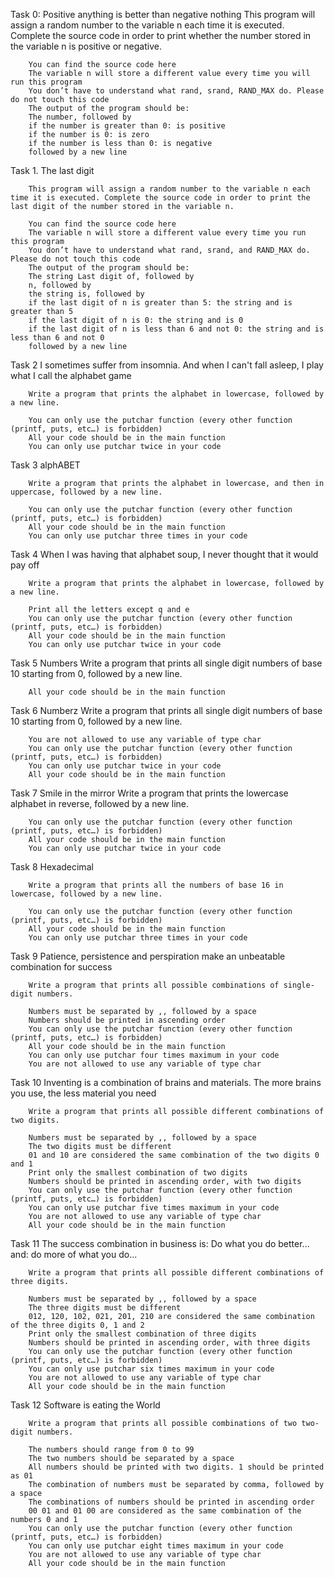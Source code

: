 Task 0:	Positive anything is better than negative nothing
		This program will assign a random number to the variable n each time it is executed. Complete 	the 
		source code in order to print whether the number stored in the variable n is positive or negative.
		
		You can find the source code here
		The variable n will store a different value every time you will run this program
		You don’t have to understand what rand, srand, RAND_MAX do. Please do not touch this code
		The output of the program should be:
		The number, followed by
		if the number is greater than 0: is positive
		if the number is 0: is zero
		if the number is less than 0: is negative
		followed by a new line
		
		
Task 1. The last digit

		This program will assign a random number to the variable n each time it is executed. Complete the source code in order to print the last digit of the number stored in the variable n.
		
		You can find the source code here
		The variable n will store a different value every time you run this program
		You don’t have to understand what rand, srand, and RAND_MAX do. Please do not touch this code
		The output of the program should be:
		The string Last digit of, followed by
		n, followed by
		the string is, followed by
		if the last digit of n is greater than 5: the string and is greater than 5
		if the last digit of n is 0: the string and is 0
		if the last digit of n is less than 6 and not 0: the string and is less than 6 and not 0
		followed by a new line
		
Task 2	I sometimes suffer from insomnia. And when I can't fall asleep, I play what I call the alphabet game

		Write a program that prints the alphabet in lowercase, followed by a new line.
		
		You can only use the putchar function (every other function (printf, puts, etc…) is forbidden)
		All your code should be in the main function
		You can only use putchar twice in your code
		
Task 3	alphABET

		Write a program that prints the alphabet in lowercase, and then in uppercase, followed by a new line.
		
		You can only use the putchar function (every other function (printf, puts, etc…) is forbidden)
		All your code should be in the main function
		You can only use putchar three times in your code
		
Task 4	When I was having that alphabet soup, I never thought that it would pay off

		Write a program that prints the alphabet in lowercase, followed by a new line.
		
		Print all the letters except q and e
		You can only use the putchar function (every other function (printf, puts, etc…) is forbidden)
		All your code should be in the main function
		You can only use putchar twice in your code
		
Task 5	Numbers
		Write a program that prints all single digit numbers of base 10 starting from 0, followed by a new line.
		
		All your code should be in the main function
		
Task 6	Numberz
		Write a program that prints all single digit numbers of base 10 starting from 0, followed by a new line.
		
		You are not allowed to use any variable of type char
		You can only use the putchar function (every other function (printf, puts, etc…) is forbidden)
		You can only use putchar twice in your code
		All your code should be in the main function
		
Task 7	Smile in the mirror
		Write a program that prints the lowercase alphabet in reverse, followed by a new line.
		
		You can only use the putchar function (every other function (printf, puts, etc…) is forbidden)
		All your code should be in the main function
		You can only use putchar twice in your code
		
Task 8	Hexadecimal

		Write a program that prints all the numbers of base 16 in lowercase, followed by a new line.
		
		You can only use the putchar function (every other function (printf, puts, etc…) is forbidden)
		All your code should be in the main function
		You can only use putchar three times in your code
		
Task 9	Patience, persistence and perspiration make an unbeatable combination for success

		Write a program that prints all possible combinations of single-digit numbers.
		
		Numbers must be separated by ,, followed by a space
		Numbers should be printed in ascending order
		You can only use the putchar function (every other function (printf, puts, etc…) is forbidden)
		All your code should be in the main function
		You can only use putchar four times maximum in your code
		You are not allowed to use any variable of type char
		
Task 10  Inventing is a combination of brains and materials. The more brains you use, the less material you need

		Write a program that prints all possible different combinations of two digits.
		
		Numbers must be separated by ,, followed by a space
		The two digits must be different
		01 and 10 are considered the same combination of the two digits 0 and 1
		Print only the smallest combination of two digits
		Numbers should be printed in ascending order, with two digits
		You can only use the putchar function (every other function (printf, puts, etc…) is forbidden)
		You can only use putchar five times maximum in your code
		You are not allowed to use any variable of type char
		All your code should be in the main function
		
Task 11 The success combination in business is: Do what you do better... and: do more of what you do...

		Write a program that prints all possible different combinations of three digits.
		
		Numbers must be separated by ,, followed by a space
		The three digits must be different
		012, 120, 102, 021, 201, 210 are considered the same combination of the three digits 0, 1 and 2
		Print only the smallest combination of three digits
		Numbers should be printed in ascending order, with three digits
		You can only use the putchar function (every other function (printf, puts, etc…) is forbidden)
		You can only use putchar six times maximum in your code
		You are not allowed to use any variable of type char
		All your code should be in the main function
		
Task 12 Software is eating the World

		Write a program that prints all possible combinations of two two-digit numbers.
		
		The numbers should range from 0 to 99
		The two numbers should be separated by a space
		All numbers should be printed with two digits. 1 should be printed as 01
		The combination of numbers must be separated by comma, followed by a space
		The combinations of numbers should be printed in ascending order
		00 01 and 01 00 are considered as the same combination of the numbers 0 and 1
		You can only use the putchar function (every other function (printf, puts, etc…) is forbidden)
		You can only use putchar eight times maximum in your code
		You are not allowed to use any variable of type char
		All your code should be in the main function
